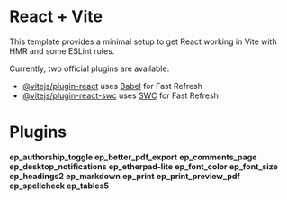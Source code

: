# React + Vite

This template provides a minimal setup to get React working in Vite with HMR and some ESLint rules.

Currently, two official plugins are available:

- [@vitejs/plugin-react](https://github.com/vitejs/vite-plugin-react/blob/main/packages/plugin-react/README.md) uses [Babel](https://babeljs.io/) for Fast Refresh
- [@vitejs/plugin-react-swc](https://github.com/vitejs/vite-plugin-react-swc) uses [SWC](https://swc.rs/) for Fast Refresh


# Plugins 

<strong>ep_authorship_toggle </strong>
<strong>ep_better_pdf_export</strong>
<strong>ep_comments_page</strong>
<strong>ep_desktop_notifications</strong>
<strong>ep_etherpad-lite</strong>
<strong>ep_font_color</strong>
<strong>ep_font_size</strong>
<strong>ep_headings2</strong>
<strong>ep_markdown</strong>
<strong>ep_print</strong>
<strong>ep_print_preview_pdf</strong>
<strong>ep_spellcheck</strong>
<strong>ep_tables5</strong>